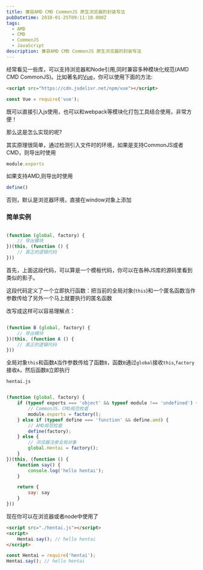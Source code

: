 ```yaml
---
title: 兼容AMD CMD CommonJS 原生浏览器的封装写法
pubDatetime: 2018-01-25T09:11:10.000Z
tags:
  - AMD
  - CMD
  - CommonJS
  - JavaScript
description: 兼容AMD CMD CommonJS 原生浏览器的封装写法
---
```

经常看见一些库，可以支持浏览器和Node引用,同时兼容多种模块化规范(AMD CMD CommonJS)。比如著名的[Vue](https://cn.vuejs.org/)，你可以使用下面的方法:
```html
<script src="https://cdn.jsdelivr.net/npm/vue"></script>
```

```javascript
const Vue = require('vue');
```
既可以直接引入js使用，也可以和webpack等模块化打包工具结合使用，非常方便！

那么这是怎么实现的呢?

<!-- more -->

其实原理很简单，通过检测引入文件时的环境，如果是支持CommonJS或者CMD，则导出时使用
```javascript
module.exports
```
如果支持AMD,则导出时使用
```javascript
define()
```
否则，默认是浏览器环境，直接在window对象上添加

### 简单实例

```javascript

(function (global, factory) {
    // 导出模块
})(this, (function () {
    // 真正的逻辑代码
}))

```

首先，上面这段代码，可以算是一个模板代码，你可以在各种JS库的源码里看到类似的影子。

这段代码定义了一个立即执行函数：把当前的全局对象(`this`)和一个匿名函数当作参数传给了另外一个马上就要执行的匿名函数

改写成这样可以容易理解点：
```javascript

(function B (global, factory) {
    // 导出模块
})(this, (function A () {
    // 真正的逻辑代码
}))

```
全局对象`this`和函数`A`当作参数传给了函数`B`，函数`B`通过`global`接收`this`,`factory`接收`A`，然后函数`B`立即执行

`hentai.js`
```javascript

(function (global, factory) {
    if (typeof exports === 'object' && typeof module !== 'undefined') {
        // CommonJS、CMD规范检查
        module.exports = factory();
    } else if (typeof define === 'function' && define.amd) {
        // AMD规范检查
        define(factory);
    } else {
        // 浏览器注册全局对象
        global.Hentai = factory();
    }
})(this, (function () {
    function say() {
        console.log('hello hentai');
    }

    return {
        say: say
    }
}))

```
现在你可以在浏览器或者node中使用了
```html
<script src="./hentai.js"></script>
<script>
    Hentai.say(); // hello hentai
</script>

```

```javascript
const Hentai = require('hentai');
Hentai.say(); // hello hentai
```